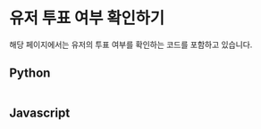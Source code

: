 # 유저 투표 여부 확인하기

해당 페이지에서는 유저의 투표 여부를 확인하는 코드를 포함하고 있습니다.

## Python

```py
```

## Javascript

```js
```
